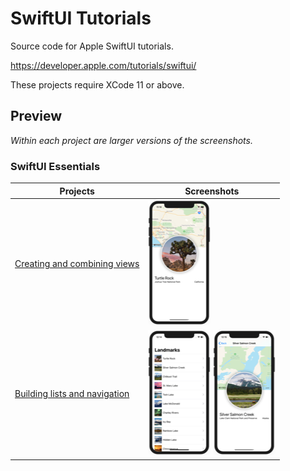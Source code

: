 # SwiftUI Tutorials

Source code for Apple SwiftUI tutorials.

https://developer.apple.com/tutorials/swiftui/

These projects require XCode 11 or above.

## Preview

*Within each project are larger versions of the screenshots.*

### SwiftUI Essentials

Projects | Screenshots
---      | ---
[Creating and combining views](SwiftUIEssentials/CreatingAndCombiningViews) | ![screen01](SwiftUIEssentials/CreatingAndCombiningViews/screenshots/small/screen01.png)
[Building lists and navigation](SwiftUIEssentials/BuildingListsAndNavigation) | ![screen01](SwiftUIEssentials/BuildingListsAndNavigation/screenshots/small/screen01.png) ![screen01](SwiftUIEssentials/BuildingListsAndNavigation/screenshots/small/screen02.png)

